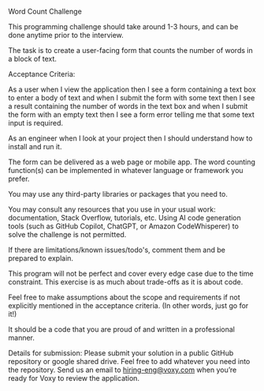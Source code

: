 Word Count Challenge
 
This programming challenge should take around 1-3 hours, and can be done anytime prior to the interview.
 
The task is to create a user-facing form that counts the number of words in a block of text.
 
Acceptance Criteria:
 
As a user when I view the application then I see a form containing a text box to enter a body of text and when I submit the form with some text then I see a result containing the number of words in the text box
and when I submit the form with an empty text then I see a form error telling me that some text input is required.
 
As an engineer when I look at your project then I should understand how to install and run it.
 
The form can be delivered as a web page or mobile app. The word counting function(s) can be implemented in whatever language or framework you prefer.
 
You may use any third-party libraries or packages that you need to.
 
You may consult any resources that you use in your usual work: documentation, Stack Overflow, tutorials, etc. Using AI code generation tools (such as GitHub Copilot, ChatGPT, or Amazon CodeWhisperer) to solve the challenge is not permitted.

If there are limitations/known issues/todo's, comment them and be prepared to explain. 
 
This program will not be perfect and cover every edge case due to the time constraint. This exercise is as much about trade-offs as it is about code.
 
Feel free to make assumptions about the scope and requirements if not explicitly mentioned in the acceptance criteria. (In other words, just go for it!)
 
It should be a code that you are proud of and written in a professional manner.
 
Details for submission:
Please submit your solution in a public GitHub repository or google shared drive. Feel free to add whatever you need into the repository. Send us an email to hiring-eng@voxy.com when you’re ready for Voxy to review the application.